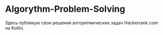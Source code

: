 # Algorythm-Problem-Solving
Здесь публикую свои решения алгоритмических задач Hackerrank.com на Kotlin.

